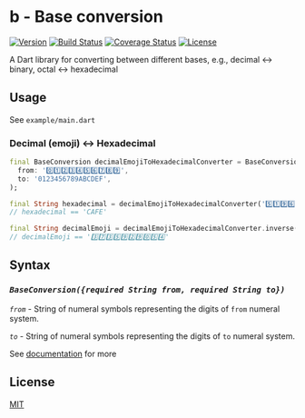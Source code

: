 # b - Base conversion

[![Version](https://img.shields.io/pub/v/b)](https://pub.dev/packages/b)
[![Build Status](https://travis-ci.com/dkin-om/b.svg?branch=master)](https://travis-ci.com/dkin-om/b)
[![Coverage Status](https://coveralls.io/repos/github/dkin-om/b/badge.svg)](https://coveralls.io/github/dkin-om/b)
[![License](https://img.shields.io/badge/license-MIT-green)](https://github.com/dkin-om/b/blob/master/LICENSE)

A Dart library for converting between different bases, e.g., decimal ↔ binary, octal ↔ hexadecimal

## Usage

See `example/main.dart`

### Decimal (emoji) ↔ Hexadecimal

```dart
final BaseConversion decimalEmojiToHexadecimalConverter = BaseConversion(
  from: '0️⃣1️⃣2️⃣3️⃣4️⃣5️⃣6️⃣7️⃣8️⃣9️⃣',
  to: '0123456789ABCDEF',
);

final String hexadecimal = decimalEmojiToHexadecimalConverter('5️⃣1️⃣9️⃣6️⃣6️⃣');
// hexadecimal == 'CAFE'

final String decimalEmoji = decimalEmojiToHexadecimalConverter.inverse()('DEADC0DE');
// decimalEmoji == '3️⃣7️⃣3️⃣5️⃣9️⃣2️⃣9️⃣0️⃣5️⃣4️⃣'
```

## Syntax

### *`BaseConversion({required String from, required String to})`*

*`from`* - String of numeral symbols representing the digits of `from` numeral system.

*`to`* - String of numeral symbols representing the digits of `to` numeral system.

See [documentation](https://pub.dev/documentation/b) for more

## License

[MIT](https://github.com/dkin-om/b/blob/master/LICENSE)
